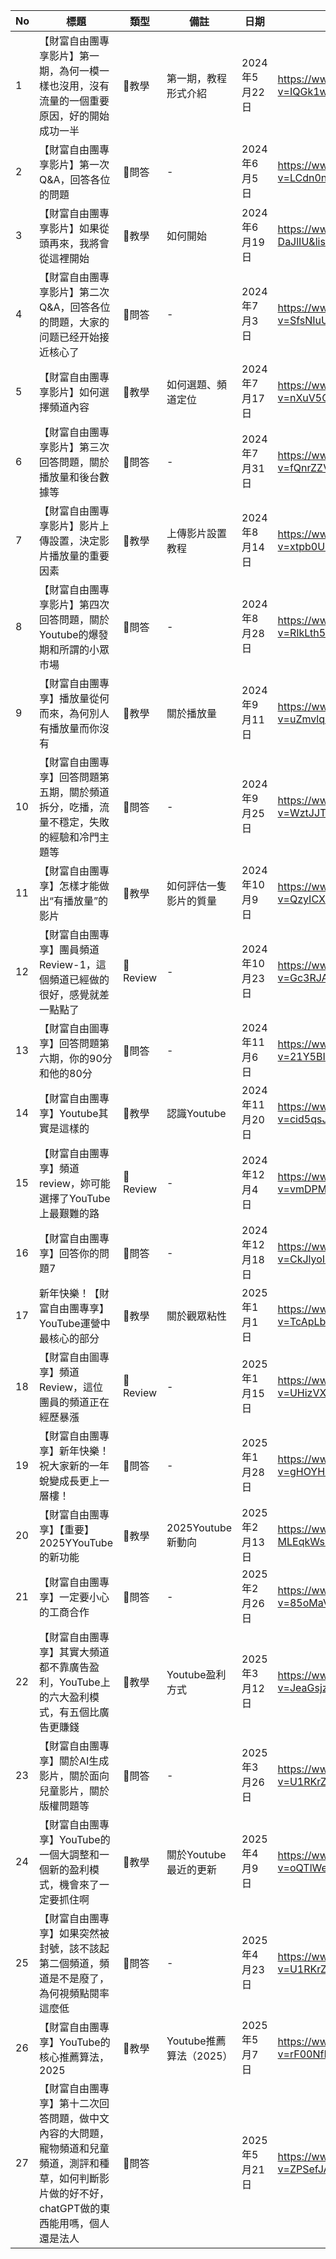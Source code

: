 | No | 標題                                             | 類型       | 備註          | 日期          | URL                                                                                          |
|----|------------------------------------------------|----------|-------------|-------------|----------------------------------------------------------------------------------------------|
| 1  | 【財富自由團專享影片】第一期，為何一模一樣也沒用，沒有流量的一個重要原因，好的開始成功一半  | 📖教學     | 第一期，教程形式介紹  | 2024年5月22日  | https://www.youtube.com/watch?v=IQGk1wVxdAA&list=PLMUs_BF93V5bg5kqLsvWlwcjaRrPFEYYh&index=26 |
| 2  | 【財富自由團專享影片】第一次Q&A，回答各位的問題                      | 💬問答     | -           | 2024年6月5日   | https://www.youtube.com/watch?v=LCdn0n0AH20&list=PLMUs_BF93V5bg5kqLsvWlwcjaRrPFEYYh&index=25 |
| 3  | 【財富自由團專享影片】如果從頭再來，我將會從這裡開始                     | 📖教學     | 如何開始        | 2024年6月19日  | https://www.youtube.com/watch?v=giyr-DaJlIU&list=PLMUs_BF93V5bg5kqLsvWlwcjaRrPFEYYh&index=24 |
| 4  | 【財富自由團專享影片】第二次Q&A，回答各位的問題，大家的问题已经开始接近核心了       | 💬問答     | -           | 2024年7月3日   | https://www.youtube.com/watch?v=SfsNIuUKg9I&list=PLMUs_BF93V5bg5kqLsvWlwcjaRrPFEYYh&index=23 |
| 5  | 【財富自由團專享影片】如何選擇頻道內容                            | 📖教學     | 如何選題、頻道定位   | 2024年7月17日  | https://www.youtube.com/watch?v=nXuV5OlRIAI&list=PLMUs_BF93V5bg5kqLsvWlwcjaRrPFEYYh&index=22 |
| 6  | 【財富自由團專享影片】第三次回答問題，關於播放量和後台數據等                 | 💬問答     | -           | 2024年7月31日  | https://www.youtube.com/watch?v=fQnrZZV0TnM&list=PLMUs_BF93V5bg5kqLsvWlwcjaRrPFEYYh&index=21 |
| 7  | 【財富自由團專享影片】影片上傳設置，決定影片播放量的重要因素                 | 📖教學     | 上傳影片設置教程    | 2024年8月14日  | https://www.youtube.com/watch?v=xtpb0UCpFjw&list=PLMUs_BF93V5bg5kqLsvWlwcjaRrPFEYYh&index=20 |
| 8  | 【財富自由團專享影片】第四次回答問題，關於Youtube的爆發期和所謂的小眾市場       | 💬問答     | -           | 2024年8月28日  | https://www.youtube.com/watch?v=RIkLth5fDtE&list=PLMUs_BF93V5bg5kqLsvWlwcjaRrPFEYYh&index=19 |
| 9  | 【財富自由團專享】播放量從何而來，為何別人有播放量而你沒有                  | 📖教學     | 關於播放量       | 2024年9月11日  | https://www.youtube.com/watch?v=uZmvlqnIth4&list=PLMUs_BF93V5bg5kqLsvWlwcjaRrPFEYYh&index=18 |
| 10 | 【財富自由團專享】回答問題第五期，關於頻道拆分，吃播，流量不穩定，失敗的經驗和冷門主題等   | 💬問答     | -           | 2024年9月25日  | https://www.youtube.com/watch?v=WztJJTyekOY&list=PLMUs_BF93V5bg5kqLsvWlwcjaRrPFEYYh&index=17 |
| 11 | 【財富自由團專享】怎樣才能做出“有播放量”的影片                       | 📖教學     | 如何評估一隻影片的質量 | 2024年10月9日  | https://www.youtube.com/watch?v=QzyICXZJh4I&list=PLMUs_BF93V5bg5kqLsvWlwcjaRrPFEYYh&index=16 |
| 12 | 【財富自由團專享】團員頻道Review-1，這個頻道已經做的很好，感覺就差一點點了      | 👀Review | -           | 2024年10月23日 | https://www.youtube.com/watch?v=Gc3RJATTE1U&list=PLMUs_BF93V5bg5kqLsvWlwcjaRrPFEYYh&index=15 |
| 13 | 【財富自由圖專享】回答問題第六期，你的90分和他的80分                   | 💬問答     | -           | 2024年11月6日  | https://www.youtube.com/watch?v=21Y5BIDW3Ww&list=PLMUs_BF93V5bg5kqLsvWlwcjaRrPFEYYh&index=14 |
| 14 | 【財富自由團專享】Youtube其實是這樣的                         | 📖教學     | 認識Youtube   | 2024年11月20日 | https://www.youtube.com/watch?v=cid5qsJuUYo&list=PLMUs_BF93V5bg5kqLsvWlwcjaRrPFEYYh&index=13 |
| 15 | 【財富自由團專享】頻道review，妳可能選擇了YouTube上最艱難的路          | 👀Review | -           | 2024年12月4日  | https://www.youtube.com/watch?v=vmDPMOYMNkg&list=PLMUs_BF93V5bg5kqLsvWlwcjaRrPFEYYh&index=12 |
| 16 | 【財富自由團專享】回答你的問題7                               | 💬問答     | -           | 2024年12月18日 | https://www.youtube.com/watch?v=CkJlyoIOnFg&list=PLMUs_BF93V5bg5kqLsvWlwcjaRrPFEYYh&index=11 |
| 17 | 新年快樂！【財富自由團專享】YouTube運營中最核心的部分                 | 📖教學     | 關於觀眾粘性      | 2025年1月1日   | https://www.youtube.com/watch?v=TcApLbz8870&list=PLMUs_BF93V5bg5kqLsvWlwcjaRrPFEYYh&index=10 |
| 18 | 【財富自由圖專享】頻道Review，這位團員的頻道正在經歷暴漲                | 👀Review | -           | 2025年1月15日  | https://www.youtube.com/watch?v=UHizVXmzGSc&list=PLMUs_BF93V5bg5kqLsvWlwcjaRrPFEYYh&index=9  |
| 19 | 【財富自由團專享】新年快樂！祝大家新的一年蛻變成長更上一層樓！                | 💬問答     | -           | 2025年1月28日  | https://www.youtube.com/watch?v=gHOYHi2qNBs&list=PLMUs_BF93V5bg5kqLsvWlwcjaRrPFEYYh&index=8  |
| 20 | 【財富自由團專享】【重要】2025YYouTube的新功能                                                 | 📖教學 | 2025Youtube新動向    | 2025年2月13日 | https://www.youtube.com/watch?v=p-MLEqkWsLU&list=PLMUs_BF93V5bg5kqLsvWlwcjaRrPFEYYh&index=7 |
| 21 | 【財富自由團專享】一定要小心的工商合作                                                           | 💬問答 | -                 | 2025年2月26日 | https://www.youtube.com/watch?v=85oMaVsTcWs&list=PLMUs_BF93V5bg5kqLsvWlwcjaRrPFEYYh&index=6 |
| 22 | 【財富自由團專享】其實大頻道都不靠廣告盈利，YouTube上的六大盈利模式，有五個比廣告更賺錢                               | 📖教學 | Youtube盈利方式       | 2025年3月12日 | https://www.youtube.com/watch?v=JeaGsjzbjv4&list=PLMUs_BF93V5bg5kqLsvWlwcjaRrPFEYYh&index=5 |
| 23 | 【財富自由團專享】關於AI生成影片，關於面向兒童影片，關於版權問題等                                            | 💬問答 | -                 | 2025年3月26日 | https://www.youtube.com/watch?v=U1RKrZfeBnY&list=PLMUs_BF93V5bg5kqLsvWlwcjaRrPFEYYh&index=4 |
| 24 | 【財富自由團專享】YouTube的一個大調整和一個新的盈利模式，機會來了一定要抓住啊                                    | 📖教學 | 關於Youtube最近的更新    | 2025年4月9日  | https://www.youtube.com/watch?v=oQTlWesErKs&list=PLMUs_BF93V5bg5kqLsvWlwcjaRrPFEYYh&index=3 |
| 25 | 【財富自由團專享】如果突然被封號，該不該起第二個頻道，頻道是不是廢了，為何視頻點閱率這麼低                                 | 💬問答 | -                 | 2025年4月23日 | https://www.youtube.com/watch?v=U1RKrZfeBnY&list=PLMUs_BF93V5bg5kqLsvWlwcjaRrPFEYYh&index=4 |
| 26 | 【財富自由團專享】YouTube的核心推薦算法，2025                                                  | 📖教學 | Youtube推薦算法（2025） | 2025年5月7日  | https://www.youtube.com/watch?v=rF00NfEtlxo&list=PLMUs_BF93V5bg5kqLsvWlwcjaRrPFEYYh&index=1 |
| 27 | 【財富自由團專享】第十二次回答問題，做中文內容的大問題，寵物頻道和兒童頻道，測評和種草，如何判斷影片做的好不好，chatGPT做的東西能用嗎，個人還是法人 | 💬問答 |                   | 2025年5月21日 | https://www.youtube.com/watch?v=ZPSefJAHmEo&list=PLMUs_BF93V5bg5kqLsvWlwcjaRrPFEYYh&index=1 |
